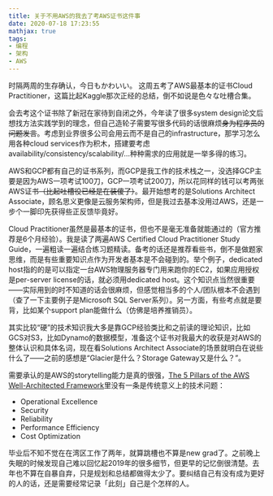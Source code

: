 ```yaml
---
title: 关于不用AWS的我去了考AWS证书这件事
date: 2020-07-18 17:23:55
mathjax: true
tags:
- 编程
- 架构
- AWS
---
```


时隔两周的生存确认，今日もかわいい。
这周五考了AWS最基本的证书Cloud Practitioner，这篇比起Kaggle那次正经的总结，倒不如说是色々な吐槽合集。

<!-- more -->

会去考这个证书除了新冠在家待到自闭之外，今年读了很多system design论文后想找方法实践学到的理念，但自己造轮子需要写很多代码的话很麻烦~~身为程序员的问题发言~~。考虑到业界很多公司会用云而不是自己的infrastructure，那学习怎么用各种cloud services作为积木，搭建要考虑availability/consistency/scalability/...种种需求的应用就是一举多得的练习。

AWS和GCP都有自己的证书系列，而GCP是我工作的技术栈之一，没选择GCP主要是因为AWS一项考试100刀，GCP一项考试200刀，所以花同样的钱可以考两张AWS证书~~（比起吐槽役已经是在装傻了）~~。最开始想考的是Solutions Architect Associate，顾名思义更像是云服务架构师，但是我过去基本没用过AWS，还是一步个一脚印先获得些正反馈毕竟好。

Cloud Practitioner虽然是最基本的证书，但也不是毫无准备就能通过的（官方推荐是6个月经验）。我是读了两遍AWS Certified Cloud Practitioner Study Guide，一遍粗读一遍结合练习题精读。备考的话还是推荐看些书，倒不是做题家思维，而是有些重要知识点作为开发者基本是不会碰到的。举个例子，dedicated host指的的是可以指定一台AWS物理服务器专门用来跑你的EC2，如果应用授权是per-server license的话，就必须用dedicated host。这个知识点当然很重要——实际用到的时不知道的话会很麻烦，但感觉相当多的个人/团队根本不会遇到（查了一下主要例子是Microsoft SQL Server系列）。另一方面，有些考点就是要背，比如某个support plan能做什么（仿佛是培养推销员）。

其实比较“硬”的技术知识我大多是靠GCP经验类比和之前读的理论知识，比如GCS对S3，比如Dynamo的数据模型，准备这个证书对我最大的收获是对AWS的整体认识和具体名词，现在看Solutions Architect Associate的场景就明白在说些什么了——之前的感想是“Glacier是什么？Storage Gateway又是什么？”。

需要承认的是AWS的storytelling能力是真的很强，[The 5 Pillars of the AWS Well-Architected Framework](https://aws.amazon.com/blogs/apn/the-5-pillars-of-the-aws-well-architected-framework/)里没有一条是传统意义上的技术问题：

- Operational Excellence
- Security
- Reliability
- Performance Efficiency
- Cost Optimization

毕业后不知不觉在在湾区工作了两年，就算跳槽也不算是new grad了。之前晚上失眠的时候发现自己难以回忆起2019年的很多细节，但更早的记忆倒很清楚。去年也不算在自暴自弃，只是规划和总结都做得太少了。要纠结自己有没有成为更好的人的话，还是需要经常记录「此刻」自己是个怎样的人。